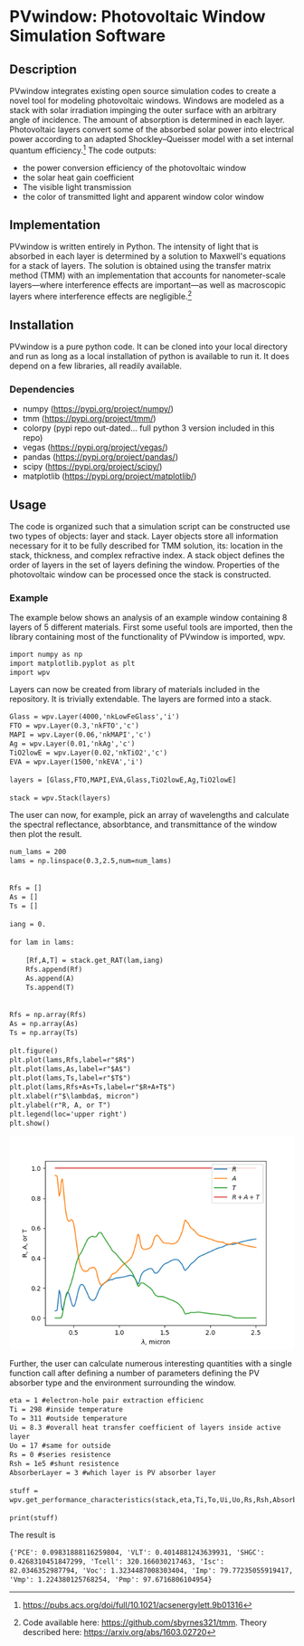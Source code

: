 # PVwindow: Photovoltaic Window Simulation Software

## Description

PVwindow integrates existing open source simulation codes to create a novel tool for modeling photovoltaic windows. Windows are modeled as a stack with solar irradiation impinging the outer surface with an arbitrary angle of incidence. The amount of absorption is determined in each layer. Photovoltaic layers convert some of the absorbed solar power into electrical power according to an adapted Shockley–Queisser model with a set internal quantum efficiency.[^1] The code outputs:
 - the power conversion efficiency of the photovoltaic window
 - the solar heat gain coefficient
 - The visible light transmission
 - the color of transmitted light and apparent window color window

## Implementation

PVwindow is written entirely in Python. The intensity of light that is absorbed in each layer is determined by a solution to Maxwell's equations for a stack of layers. The solution is obtained using the transfer matrix method (TMM) with an implementation that accounts for nanometer-scale layers—where interference effects are important—as well as macroscopic layers where interference effects are negligible.[^2] 

## Installation

PVwindow is a pure python code. It can be cloned into your local directory and run as long as a local installation of python is available to run it. It does depend on a few libraries, all readily available.

### Dependencies
 - numpy (https://pypi.org/project/numpy/)
 - tmm (https://pypi.org/project/tmm/)
 - colorpy (pypi repo out-dated... full python 3 version included in this repo)
 - vegas (https://pypi.org/project/vegas/)
 - pandas (https://pypi.org/project/pandas/)
 - scipy (https://pypi.org/project/scipy/)
 - matplotlib (https://pypi.org/project/matplotlib/)

## Usage

The code is organized such that a simulation script can be constructed use two types of objects: layer and stack. Layer objects store all information necessary for it to be fully described for TMM solution, its: location in the stack, thickness, and complex refractive index. A stack object defines the order of layers in the set of layers defining the window. Properties of the photovoltaic window can be processed once the stack is constructed.

### Example

The example below shows an analysis of an example window containing 8 layers of 5 different materials. First some useful tools are imported, then the library containing most of the functionality of PVwindow is imported, wpv.

```
import numpy as np
import matplotlib.pyplot as plt
import wpv
```
Layers can now be created from library of materials included in the repository. It is trivially extendable. The layers are formed into a stack.
```
Glass = wpv.Layer(4000,'nkLowFeGlass','i')
FTO = wpv.Layer(0.3,'nkFTO','c')
MAPI = wpv.Layer(0.06,'nkMAPI','c')
Ag = wpv.Layer(0.01,'nkAg','c')
TiO2lowE = wpv.Layer(0.02,'nkTiO2','c')
EVA = wpv.Layer(1500,'nkEVA','i')

layers = [Glass,FTO,MAPI,EVA,Glass,TiO2lowE,Ag,TiO2lowE]

stack = wpv.Stack(layers)
```
The user can now, for example, pick an array of wavelengths and calculate the spectral reflectance, absorbtance, and transmittance of the window then plot the result. 
```
num_lams = 200
lams = np.linspace(0.3,2.5,num=num_lams)


Rfs = []
As = []
Ts = []

iang = 0.

for lam in lams:

    [Rf,A,T] = stack.get_RAT(lam,iang)
    Rfs.append(Rf)
    As.append(A)
    Ts.append(T)


Rfs = np.array(Rfs)
As = np.array(As)
Ts = np.array(Ts)

plt.figure()
plt.plot(lams,Rfs,label=r"$R$")
plt.plot(lams,As,label=r"$A$")
plt.plot(lams,Ts,label=r"$T$")
plt.plot(lams,Rfs+As+Ts,label=r"$R+A+T$")
plt.xlabel(r"$\lambda$, micron")
plt.ylabel(r"R, A, or T")
plt.legend(loc='upper right')
plt.show()
```
![plot](./github_fig1.png)

Further, the user can calculate numerous interesting quantities with a single function call after defining a number of parameters defining the PV absorber type and the environment surrounding the window.
```
eta = 1 #electron-hole pair extraction efficienc
Ti = 298 #inside temperature
To = 311 #outside temperature
Ui = 8.3 #overall heat transfer coefficient of layers inside active layer
Uo = 17 #same for outside
Rs = 0 #series resistence
Rsh = 1e5 #shunt resistence
AbsorberLayer = 3 #which layer is PV absorber layer

stuff = wpv.get_performance_characteristics(stack,eta,Ti,To,Ui,Uo,Rs,Rsh,AbsorberLayer,iang)

print(stuff)
```
The result is
```
{'PCE': 0.09831888116259804, 'VLT': 0.4014881243639931, 'SHGC': 0.4268310451847299, 'Tcell': 320.166030217463, 'Isc': 82.0346352987794, 'Voc': 1.3234487008303404, 'Imp': 79.77235055919417, 'Vmp': 1.224380125768254, 'Pmp': 97.6716806104954}
```

[^1]: https://pubs.acs.org/doi/full/10.1021/acsenergylett.9b01316
[^2]: Code available here: https://github.com/sbyrnes321/tmm. Theory described here: https://arxiv.org/abs/1603.02720
